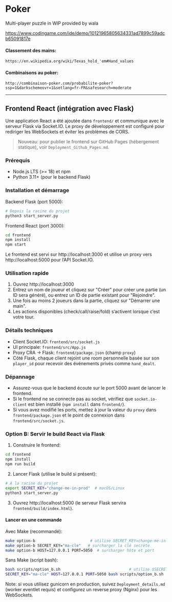 # Poker

Multi-player puzzle in WIP provided by wala

https://www.codingame.com/ide/demo/10121965805634331ad7899c59adcb65091817e

#### Classement des mains:
    https://en.wikipedia.org/wiki/Texas_hold_'em#Hand_values

#### Combinaisons au poker:
    http://combinaison-poker.com/probabilite-poker?ssp=1&darkschemeovr=1&setlang=fr-FR&safesearch=moderate

---

## Frontend React (intégration avec Flask)

Une application React a été ajoutée dans `frontend/` et communique avec le serveur Flask via Socket.IO. Le proxy de développement est configuré pour rediriger les WebSockets et éviter les problèmes de CORS.

> Nouveau: pour publier le frontend sur GitHub Pages (hébergement statique), voir `Deployment_Github_Pages.md`.

### Prérequis
- Node.js LTS (>= 18) et npm
- Python 3.11+ (pour le backend Flask)

### Installation et démarrage

Backend Flask (port 5000):

```bash
# Depuis la racine du projet
python3 start_server.py
```

Frontend React (port 3000):

```bash
cd frontend
npm install
npm start
```

Le frontend est servi sur http://localhost:3000 et utilise un proxy vers http://localhost:5000 pour l’API Socket.IO.

### Utilisation rapide
1. Ouvrez http://localhost:3000
2. Entrez un nom de joueur et cliquez sur "Créer" pour créer une partie (un ID sera généré), ou entrez un ID de partie existant pour "Rejoindre".
3. Une fois au moins 2 joueurs dans la partie, cliquez sur "Démarrer une main".
4. Les actions disponibles (check/call/raise/fold) s’activent lorsque c’est votre tour.

### Détails techniques
- Client Socket.IO: `frontend/src/socket.js`
- UI principale: `frontend/src/App.js`
- Proxy CRA -> Flask: `frontend/package.json` (champ `proxy`)
- Côté Flask, chaque client rejoint une room personnelle basée sur son `player_id` pour recevoir des événements privés comme `hand_dealt`.

### Dépannage
- Assurez-vous que le backend écoute sur le port 5000 avant de lancer le frontend.
- Si le frontend ne se connecte pas au socket, vérifiez que `socket.io-client` est bien installé (`npm install` dans `frontend/`).
- Si vous avez modifié les ports, mettez à jour la valeur du `proxy` dans `frontend/package.json` et le point de connexion dans `frontend/src/socket.js`.

### Option B: Servir le build React via Flask
1. Construire le frontend:
```bash
cd frontend
npm install
npm run build
```
2. Lancer Flask (utilise le build si présent):
```bash
# À la racine du projet
export SECRET_KEY="change-me-in-prod"  # macOS/Linux
python3 start_server.py
```
3. Ouvrez http://localhost:5000 (le serveur Flask servira `frontend/build/index.html`).

#### Lancer en une commande
Avec Make (recommandé):
```bash
make option-b                        # utilise SECRET_KEY=change-me-in-prod, HOST=0.0.0.0, PORT=5000
make option-b SECRET_KEY="ma-cle"   # surcharger la clé secrète
make option-b HOST=127.0.0.1 PORT=5050  # surcharger hôte et port
```

Sans Make (script bash):
```bash
bash scripts/option_b.sh                              # utilise $SECRET_KEY/$HOST/$PORT si définis, sinon défauts
SECRET_KEY="ma-cle" HOST=127.0.0.1 PORT=5050 bash scripts/option_b.sh
```

Note: si vous utilisez gunicorn en production, suivez `Deployment_details.md` (worker eventlet requis) et configurez un reverse proxy (Nginx) pour les WebSockets.
